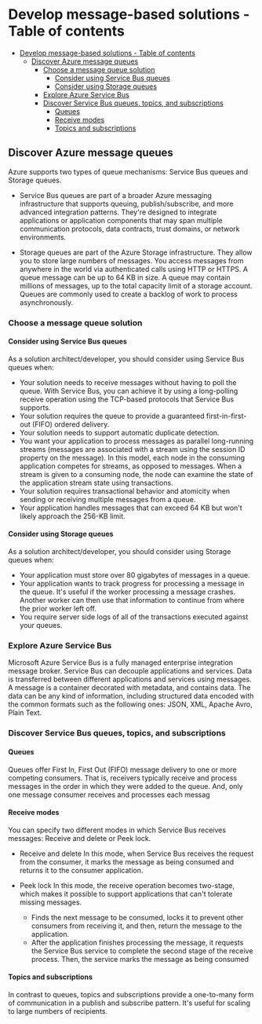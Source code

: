 # Develop message-based solutions - Table of contents

- [Develop message-based solutions - Table of contents](#develop-message-based-solutions---table-of-contents)
  - [Discover Azure message queues](#discover-azure-message-queues)
    - [Choose a message queue solution](#choose-a-message-queue-solution)
      - [Consider using Service Bus queues](#consider-using-service-bus-queues)
      - [Consider using Storage queues](#consider-using-storage-queues)
    - [Explore Azure Service Bus](#explore-azure-service-bus)
    - [Discover Service Bus queues, topics, and subscriptions](#discover-service-bus-queues-topics-and-subscriptions)
      - [Queues](#queues)
      - [Receive modes](#receive-modes)
      - [Topics and subscriptions](#topics-and-subscriptions)

## Discover Azure message queues

Azure supports two types of queue mechanisms: Service Bus queues and Storage queues.

- Service Bus queues are part of a broader Azure messaging infrastructure that supports queuing, publish/subscribe, and more advanced integration patterns. They're designed to integrate applications or application components that may span multiple communication protocols, data contracts, trust domains, or network environments.

- Storage queues are part of the Azure Storage infrastructure. They allow you to store large numbers of messages. You access messages from anywhere in the world via authenticated calls using HTTP or HTTPS. A queue message can be up to 64 KB in size. A queue may contain millions of messages, up to the total capacity limit of a storage account. Queues are commonly used to create a backlog of work to process asynchronously.

### Choose a message queue solution

#### Consider using Service Bus queues

As a solution architect/developer, you should consider using Service Bus queues when:

- Your solution needs to receive messages without having to poll the queue. With Service Bus, you can achieve it by using a long-polling receive operation using the TCP-based protocols that Service Bus supports.
- Your solution requires the queue to provide a guaranteed first-in-first-out (FIFO) ordered delivery.
- Your solution needs to support automatic duplicate detection.
- You want your application to process messages as parallel long-running streams (messages are associated with a stream using the session ID property on the message). In this model, each node in the consuming application competes for streams, as opposed to messages. When a stream is given to a consuming node, the node can examine the state of the application stream state using transactions.
- Your solution requires transactional behavior and atomicity when sending or receiving multiple messages from a queue.
- Your application handles messages that can exceed 64 KB but won't likely approach the 256-KB limit.

#### Consider using Storage queues

As a solution architect/developer, you should consider using Storage queues when:

- Your application must store over 80 gigabytes of messages in a queue.
- Your application wants to track progress for processing a message in the queue. It's useful if the worker processing a message crashes. Another worker can then use that information to continue from where the prior worker left off.
- You require server side logs of all of the transactions executed against your queues.

### Explore Azure Service Bus

Microsoft Azure Service Bus is a fully managed enterprise integration message broker. Service Bus can decouple applications and services. Data is transferred between different applications and services using messages. A message is a container decorated with metadata, and contains data. The data can be any kind of information, including structured data encoded with the common formats such as the following ones: JSON, XML, Apache Avro, Plain Text.

### Discover Service Bus queues, topics, and subscriptions

#### Queues

Queues offer First In, First Out (FIFO) message delivery to one or more competing consumers. That is, receivers typically receive and process messages in the order in which they were added to the queue. And, only one message consumer receives and processes each messag

#### Receive modes

You can specify two different modes in which Service Bus receives messages: Receive and delete or Peek lock.

- Receive and delete
    In this mode, when Service Bus receives the request from the consumer, it marks the message as being consumed and returns it to the consumer application.

- Peek lock
    In this mode, the receive operation becomes two-stage, which makes it possible to support applications that can't tolerate missing messages.
  - Finds the next message to be consumed, locks it to prevent other consumers from receiving it, and then, return the message to the application.
  - After the application finishes processing the message, it requests the Service Bus service to complete the second stage of the receive process. Then, the service marks the message as being consumed

#### Topics and subscriptions

In contrast to queues, topics and subscriptions provide a one-to-many form of communication in a publish and subscribe pattern. It's useful for scaling to large numbers of recipients.
